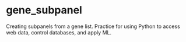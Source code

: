 # gene_subpanel
Creating subpanels from a gene list. Practice for using Python to access web data, control databases, and apply ML.
